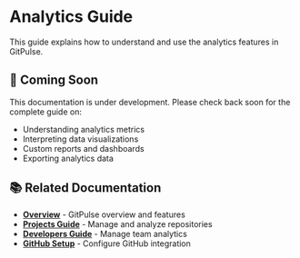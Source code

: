 # Analytics Guide

This guide explains how to understand and use the analytics features in GitPulse.

## 🚧 Coming Soon

This documentation is under development. Please check back soon for the complete guide on:

- Understanding analytics metrics
- Interpreting data visualizations
- Custom reports and dashboards
- Exporting analytics data

## 📚 Related Documentation

- **[Overview](overview.md)** - GitPulse overview and features
- **[Projects Guide](projects.md)** - Manage and analyze repositories
- **[Developers Guide](developers.md)** - Manage team analytics
- **[GitHub Setup](github-setup.md)** - Configure GitHub integration 
